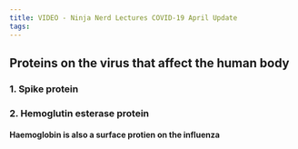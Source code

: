 ```yaml
---
title: VIDEO - Ninja Nerd Lectures COVID-19 April Update
tags:
---
```


## Proteins on the virus that affect the human body
### 1. Spike protein
### 2. Hemoglutin esterase protein
#### Haemoglobin is also a surface protien on the influenza
